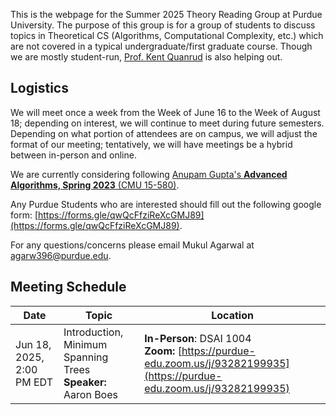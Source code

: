This is the webpage for the Summer 2025 Theory Reading Group at Purdue University. The purpose of this group is for a group of students to discuss topics in Theoretical CS (Algorithms, Computational Complexity, etc.) which are not covered in a typical undergraduate/first graduate course. Though we are mostly student-run, [Prof. Kent Quanrud](https://kentquanrud.com/) is also helping out. 

## Logistics

We will meet once a week from the Week of June 16 to the Week of August 18; depending on interest, we will continue to meet during future semesters.
Depending on what portion of attendees are on campus, we will adjust the format of our meeting; tentatively, we will have meetings be a hybrid between in-person
and online.

We are currently considering following [Anupam Gupta's **Advanced Algorithms, Spring 2023** (CMU 15-580)](https://www.cs.cmu.edu/afs/cs.cmu.edu/academic/class/15850-s23/www/oldindex.html).
<!--
- [Serge Plotkin's **Advanced Algorithms, Spring 2014** (Stanford CS361B)](https://web.stanford.edu/class/cs361b/)
- [Jelani Nelson's **Combinatorial Algorithms and Data Structures, Spring 2023** (Berkeley CS270)](https://cs270.org/spring23/home/)
- [Pravesh K. Kothari's **Advanced Algorithm Design, Fall 2024** (Princeton COS 521)](https://www.cs.princeton.edu/courses/archive/fall24/cos521/)
- Other courses/special topics suggested by reading group members.
-->
Any Purdue Students who are interested should fill out the following google form: [https://forms.gle/qwQcFfziReXcGMJ89](https://forms.gle/qwQcFfziReXcGMJ89).

For any questions/concerns please email Mukul Agarwal at [agarw396@purdue.edu](mailto:agarw396@purdue.edu).

## Meeting Schedule

| Date | Topic | Location |
| ----- | ---- | -------- |
| Jun 18, 2025, 2:00 PM EDT | Introduction, Minimum Spanning Trees <br> **Speaker:** Aaron Boes | **In-Person**: DSAI 1004 <br> **Zoom:** [https://purdue-edu.zoom.us/j/93282199935](https://purdue-edu.zoom.us/j/93282199935) |
